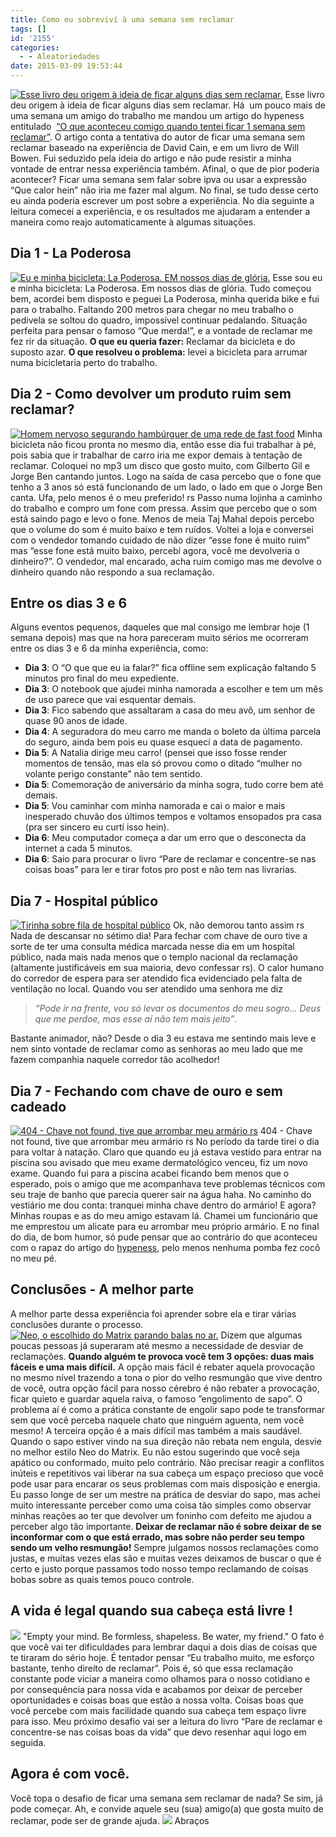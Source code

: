 ```yaml
---
title: Como eu sobreviví à uma semana sem reclamar
tags: []
id: '2155'
categories:
  - - Aleatoriedades
date: 2015-03-09 19:53:44
---
```


[![Esse livro deu origem à ideia de ficar alguns dias sem reclamar.](http://natalia.blog.br/wp-content/uploads/2015/03/capa-do-livro-para-de-reclamar-e-concentre-se-nas-coisas-boas-de-will-bowen.jpg)](http://natalia.blog.br/wp-content/uploads/2015/03/capa-do-livro-para-de-reclamar-e-concentre-se-nas-coisas-boas-de-will-bowen.jpg) Esse livro deu origem à ideia de ficar alguns dias sem reclamar. Há  um pouco mais de uma semana um amigo do trabalho me mandou um artigo do hypeness entitulado  [“O que aconteceu comigo quando tentei ficar 1 semana sem reclamar”](http://www.hypeness.com.br/2015/01/o-que-aconteceu-comigo-quando-tentei-ficar-1-semana-sem-reclamar/). O artigo conta a tentativa do autor de ficar uma semana sem reclamar baseado na experiência de David Cain, e em um livro de Will Bowen. Fui seduzido pela ideia do artigo e não pude resistir a minha vontade de entrar nessa experiência também. Afinal, o que de pior poderia acontecer? Ficar uma semana sem falar sobre ipva ou usar a expressão “Que calor hein” não iria me fazer mal algum. No final, se tudo desse certo eu ainda poderia escrever um post sobre a experiência. No dia seguinte a leitura comecei a experiência, e os resultados me ajudaram a entender a maneira como reajo automaticamente à algumas situações.

## Dia 1 - La Poderosa

[![Eu e minha bicicleta: La Poderosa. EM nossos dias de glória.](http://natalia.blog.br/wp-content/uploads/2015/03/jota-teles-e-sua-bike-la-poderosa-nos-seus-dias-de-gloria.jpg)](http://natalia.blog.br/wp-content/uploads/2015/03/jota-teles-e-sua-bike-la-poderosa-nos-seus-dias-de-gloria.jpg) Esse sou eu e minha bicicleta: La Poderosa. Em nossos dias de glória. Tudo começou bem, acordei bem disposto e peguei La Poderosa, minha querida bike e fui para o trabalho. Faltando 200 metros para chegar no meu trabalho o pedivela se soltou do quadro, impossível continuar pedalando. Situação perfeita para pensar o famoso “Que merda!”, e a vontade de reclamar me fez rir da situação. **O que eu queria fazer:** Reclamar da bicicleta e do suposto azar. **O que resolveu o problema:** levei a bicicleta para arrumar numa bicicletaria perto do trabalho.

## Dia 2 - Como devolver um produto ruim sem reclamar?

[![Homem nervoso segurando hambúrguer de uma rede de fast food](http://natalia.blog.br/wp-content/uploads/2015/03/michael-douglas-como-william-foster-em-cena-de-um-dia-de-furia.jpg)](http://natalia.blog.br/wp-content/uploads/2015/03/michael-douglas-como-william-foster-em-cena-de-um-dia-de-furia.jpg) Minha bicicleta não ficou pronta no mesmo dia, então esse dia fui trabalhar à pé, pois sabia que ir trabalhar de carro iria me expor demais à tentação de reclamar. Coloquei no mp3 um disco que gosto muito, com Gilberto Gil e Jorge Ben cantando juntos. Logo na saída de casa percebo que o fone que tenho a 3 anos só está funcionando de um lado, o lado em que o Jorge Ben canta. Ufa, pelo menos é o meu preferido! rs Passo numa lojinha a caminho do trabalho e compro um fone com pressa. Assim que percebo que o som está saindo pago e levo o fone. Menos de meia Taj Mahal depois percebo que o volume do som é muito baixo e tem ruídos. Voltei a loja e conversei com o vendedor tomando cuidado de não dizer “esse fone é muito ruim” mas “esse fone está muito baixo, percebí agora, você me devolveria o dinheiro?”. O vendedor, mal encarado, acha ruim comigo mas me devolve o dinheiro quando não respondo a sua reclamação.

## Entre os dias 3 e 6

Alguns eventos pequenos, daqueles que mal consigo me lembrar hoje (1 semana depois) mas que na hora pareceram muito sérios me ocorreram entre os dias 3 e 6 da minha experiência, como:

*   **Dia 3**: O “O que que eu ia falar?” fica offline sem explicação faltando 5 minutos pro final do meu expediente.
*   **Dia 3**: O notebook que ajudei minha namorada a escolher e tem um mês de uso parece que vai esquentar demais.
*   **Dia 3**: Fico sabendo que assaltaram a casa do meu avô, um senhor de quase 90 anos de idade.
*   **Dia 4**: A seguradora do meu carro me manda o boleto da última parcela do seguro, ainda bem pois eu quase esquecí a data de pagamento.
*   **Dia 5**: A Natalia dirige meu carro! (pensei que isso fosse render momentos de tensão, mas ela só provou como o ditado “mulher no volante perigo constante” não tem sentido.
*   **Dia 5**: Comemoração de aniversário da minha sogra, tudo corre bem até demais.
*   **Dia 5**: Vou caminhar com minha namorada e cai o maior e mais inesperado chuvão dos últimos tempos e voltamos ensopados pra casa (pra ser sincero eu curtí isso hein).
*   **Dia 6**: Meu computador começa a dar um erro que o desconecta da internet a cada 5 minutos.
*   **Dia 6**: Saio para procurar o livro “Pare de reclamar e concentre-se nas coisas boas” para ler e tirar fotos pro post e não tem nas livrarias.

## Dia 7 - Hospital público

[![Tirinha sobre fila de hospital público](http://natalia.blog.br/wp-content/uploads/2015/03/tirinha-sobre-fila-de-hospital.png)](http://natalia.blog.br/wp-content/uploads/2015/03/tirinha-sobre-fila-de-hospital.png) Ok, não demorou tanto assim rs Nada de descansar no sétimo dia! Para fechar com chave de ouro tive a sorte de ter uma consulta médica marcada nesse dia em um hospital público, nada mais nada menos que o templo nacional da reclamação (altamente justificáveis em sua maioria, devo confessar rs). O calor humano do corredor de espera para ser atendido fica evidenciado pela falta de ventilação no local. Quando vou ser atendido uma senhora me diz

> _“Pode ir na frente, vou só levar os documentos do meu sogro… Deus que me perdoe, mas esse aí não tem mais jeito”_.

Bastante animador, não? Desde o dia 3 eu estava me sentindo mais leve e nem sinto vontade de reclamar como as senhoras ao meu lado que me fazem companhia naquele corredor tão acolhedor!

## Dia 7 - Fechando com chave de ouro e sem cadeado

[![404 - Chave not found, tive que arrombar meu armário rs](http://natalia.blog.br/wp-content/uploads/2015/03/armario-com-numero-404-na-porta.jpg)](http://natalia.blog.br/wp-content/uploads/2015/03/armario-com-numero-404-na-porta.jpg) 404 - Chave not found, tive que arrombar meu armário rs No período da tarde tirei o dia para voltar à natação. Claro que quando eu já estava vestido para entrar na piscina sou avisado que meu exame dermatológico venceu, fiz um novo exame. Quando fui para a piscina acabei ficando bem menos que o esperado, pois o amigo que me acompanhava teve problemas técnicos com seu traje de banho que parecia querer sair na água haha. No caminho do vestiário me dou conta: tranquei minha chave dentro do armário! E agora? Minhas roupas e as do meu amigo estavam lá. Chamei um funcionário que me emprestou um alicate para eu arrombar meu próprio armário. E no final do dia, de bom humor, só pude pensar que ao contrário do que aconteceu com o rapaz do artigo do [hypeness](http://www.hypeness.com.br/), pelo menos nenhuma pomba fez cocô no meu pé.

## Conclusões - A melhor parte

A melhor parte dessa experiência foi aprender sobre ela e tirar várias conclusões durante o processo. [![Neo, o escolhido do Matrix parando balas no ar.](http://natalia.blog.br/wp-content/uploads/2015/03/neo-do-matrix-parando-balas-no-ar.jpg)](http://natalia.blog.br/wp-content/uploads/2015/03/neo-do-matrix-parando-balas-no-ar.jpg) Dizem que algumas poucas pessoas já superaram até mesmo a necessidade de desviar de reclamações. **Quando alguém te provoca você tem 3 opções: duas mais fáceis e uma mais difícil.** A opção mais fácil é rebater aquela provocação no mesmo nível trazendo a tona o pior do velho resmungão que vive dentro de você, outra opção fácil para nosso cérebro é não rebater a provocação, ficar quieto e guardar aquela raiva, o famoso ”engolimento de sapo”. O problema aí é como a prática constante de engolir sapo pode te transformar sem que você perceba naquele chato que ninguém aguenta, nem você mesmo! A terceira opção é a mais difícil mas também a mais saudável. Quando o sapo estiver vindo na sua direção não rebata nem engula, desvie no melhor estilo Neo do Matrix. Eu não estou sugerindo que você seja apático ou conformado, muito pelo contrário. Não precisar reagir a conflitos inúteis e repetitivos vai liberar na sua cabeça um espaço precioso que você pode usar para encarar os seus problemas com mais disposição e energia. Eu passo longe de ser um mestre na prática de desviar do sapo, mas achei muito interessante perceber como uma coisa tão simples como observar minhas reações ao ter que devolver um foninho com defeito me ajudou a perceber algo tão importante. **Deixar de reclamar não é sobre deixar de se inconformar com o que está errado, mas sobre não perder seu tempo sendo um velho resmungão!** Sempre julgamos nossos reclamações como justas, e muitas vezes elas são e muitas vezes deixamos de buscar o que é certo e justo porque passamos todo nosso tempo reclamando de coisas bobas sobre as quais temos pouco controle.

## **A vida é legal quando sua cabeça está livre !**

![](http://media.giphy.com/media/O0AEyXviC1vtC/giphy.gif) "Empty your mind. Be formless, shapeless. Be water, my friend." O fato é que você vai ter dificuldades para lembrar daqui a dois dias de coisas que te tiraram do sério hoje. É tentador pensar “Eu trabalho muito, me esforço bastante, tenho direito de reclamar”. Pois é, só que essa reclamação constante pode viciar a maneira como olhamos para o nosso cotidiano e por consequência para nossa vida e acabamos por deixar de perceber oportunidades e coisas boas que estão a nossa volta. Coisas boas que você percebe com mais facilidade quando sua cabeça tem espaço livre para isso. Meu próximo desafio vai ser a leitura do livro “Pare de reclamar e concentre-se nas coisas boas da vida” que devo resenhar aqui logo em seguida.

## Agora é com você.

Você topa o desafio de ficar uma semana sem reclamar de nada? Se sim, já pode começar. Ah, e convide aquele seu (sua) amigo(a) que gosta muito de reclamar, pode ser de grande ajuda. ![](http://natalia.blog.br/wp-content/plugins/wp-emoji-one/icons/1F60B.png) Abraços